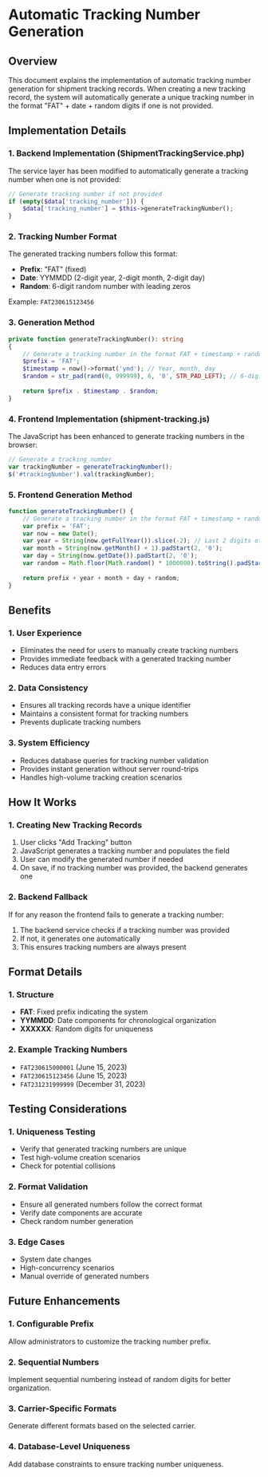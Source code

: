 # Automatic Tracking Number Generation

## Overview
This document explains the implementation of automatic tracking number generation for shipment tracking records. When creating a new tracking record, the system will automatically generate a unique tracking number in the format "FAT" + date + random digits if one is not provided.

## Implementation Details

### 1. Backend Implementation (ShipmentTrackingService.php)
The service layer has been modified to automatically generate a tracking number when one is not provided:

```php
// Generate tracking number if not provided
if (empty($data['tracking_number'])) {
    $data['tracking_number'] = $this->generateTrackingNumber();
}
```

### 2. Tracking Number Format
The generated tracking numbers follow this format:
- **Prefix**: "FAT" (fixed)
- **Date**: YYMMDD (2-digit year, 2-digit month, 2-digit day)
- **Random**: 6-digit random number with leading zeros

Example: `FAT230615123456`

### 3. Generation Method
```php
private function generateTrackingNumber(): string
{
    // Generate a tracking number in the format FAT + timestamp + random digits
    $prefix = 'FAT';
    $timestamp = now()->format('ymd'); // Year, month, day
    $random = str_pad(rand(0, 999999), 6, '0', STR_PAD_LEFT); // 6-digit random number
    
    return $prefix . $timestamp . $random;
}
```

### 4. Frontend Implementation (shipment-tracking.js)
The JavaScript has been enhanced to generate tracking numbers in the browser:

```javascript
// Generate a tracking number
var trackingNumber = generateTrackingNumber();
$('#trackingNumber').val(trackingNumber);
```

### 5. Frontend Generation Method
```javascript
function generateTrackingNumber() {
    // Generate a tracking number in the format FAT + timestamp + random digits
    var prefix = 'FAT';
    var now = new Date();
    var year = String(now.getFullYear()).slice(-2); // Last 2 digits of year
    var month = String(now.getMonth() + 1).padStart(2, '0');
    var day = String(now.getDate()).padStart(2, '0');
    var random = Math.floor(Math.random() * 1000000).toString().padStart(6, '0');
    
    return prefix + year + month + day + random;
}
```

## Benefits

### 1. User Experience
- Eliminates the need for users to manually create tracking numbers
- Provides immediate feedback with a generated tracking number
- Reduces data entry errors

### 2. Data Consistency
- Ensures all tracking records have a unique identifier
- Maintains a consistent format for tracking numbers
- Prevents duplicate tracking numbers

### 3. System Efficiency
- Reduces database queries for tracking number validation
- Provides instant generation without server round-trips
- Handles high-volume tracking creation scenarios

## How It Works

### 1. Creating New Tracking Records
1. User clicks "Add Tracking" button
2. JavaScript generates a tracking number and populates the field
3. User can modify the generated number if needed
4. On save, if no tracking number was provided, the backend generates one

### 2. Backend Fallback
If for any reason the frontend fails to generate a tracking number:
1. The backend service checks if a tracking number was provided
2. If not, it generates one automatically
3. This ensures tracking numbers are always present

## Format Details

### 1. Structure
- **FAT**: Fixed prefix indicating the system
- **YYMMDD**: Date components for chronological organization
- **XXXXXX**: Random digits for uniqueness

### 2. Example Tracking Numbers
- `FAT230615000001` (June 15, 2023)
- `FAT230615123456` (June 15, 2023)
- `FAT231231999999` (December 31, 2023)

## Testing Considerations

### 1. Uniqueness Testing
- Verify that generated tracking numbers are unique
- Test high-volume creation scenarios
- Check for potential collisions

### 2. Format Validation
- Ensure all generated numbers follow the correct format
- Verify date components are accurate
- Check random number generation

### 3. Edge Cases
- System date changes
- High-concurrency scenarios
- Manual override of generated numbers

## Future Enhancements

### 1. Configurable Prefix
Allow administrators to customize the tracking number prefix.

### 2. Sequential Numbers
Implement sequential numbering instead of random digits for better organization.

### 3. Carrier-Specific Formats
Generate different formats based on the selected carrier.

### 4. Database-Level Uniqueness
Add database constraints to ensure tracking number uniqueness.
